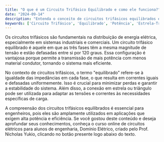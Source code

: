 ```yaml
---
title: "O que é um Circuito Trifásico Equilibrado e como ele funciona?"
date: "2024-09-14"
description: "Entenda o conceito de circuitos trifásicos equilibrados e sua importância na engenharia elétrica."
keywords: ['Circuito Trifásico', 'Equilibrado', 'Potência', 'Estrela-Triângulo']
---
```


Os circuitos trifásicos são fundamentais na distribuição de energia elétrica, especialmente em sistemas industriais e comerciais. Um circuito trifásico equilibrado é aquele em que as três fases têm a mesma magnitude de tensão e estão defasadas entre si por 120 graus. Essa configuração é vantajosa porque permite a transmissão de mais potência com menos material condutor, tornando o sistema mais eficiente.

No contexto de circuitos trifásicos, o termo "equilibrado" refere-se à igualdade das impedâncias em cada fase, o que resulta em correntes iguais e defasadas uniformemente. Isso é crucial para minimizar perdas e garantir a estabilidade do sistema. Além disso, a conexão em estrela ou triângulo pode ser utilizada para adaptar as tensões e correntes às necessidades específicas de carga.

A compreensão dos circuitos trifásicos equilibrados é essencial para engenheiros, pois eles são amplamente utilizados em aplicações que exigem alta potência e eficiência. Se você gostou deste conteúdo e deseja aprofundar seus conhecimentos, conheça o curso online de circuitos elétricos para alunos de engenharia, Domínio Elétrico, criado pelo Prof. Nicholas Yukio, clicando no botão presente logo abaixo do texto.